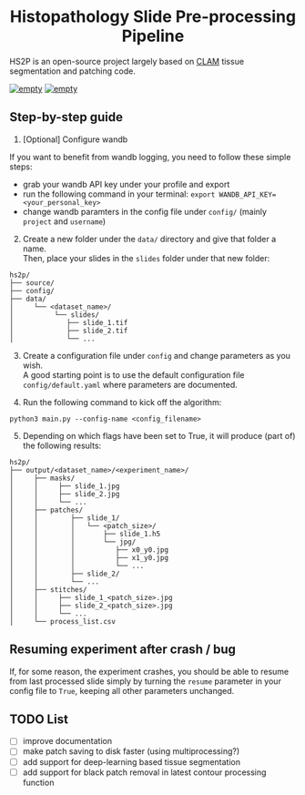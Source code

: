 <h1 align="center">Histopathology Slide Pre-processing Pipeline</h2>


HS2P is an open-source project largely based on [CLAM](https://github.com/mahmoodlab/CLAM) tissue segmentation and patching code. 

<p>
   <a href="https://github.com/psf/black"><img alt="empty" src=https://img.shields.io/badge/code%20style-black-000000.svg></a>
   <a href="https://github.com/PyCQA/pylint"><img alt="empty" src=https://img.shields.io/github/stars/clemsgrs/hs2p?style=social></a>
</p>

## Step-by-step guide

1. [Optional] Configure wandb

If you want to benefit from wandb logging, you need to follow these simple steps:
 - grab your wandb API key under your profile and export
 - run the following command in your terminal: `export WANDB_API_KEY=<your_personal_key>`
 - change wandb paramters in the config file under `config/` (mainly `project` and `username`)

2. Create a new folder under the `data/` directory and give that folder a name.<br>
Then, place your slides in the `slides` folder under that new folder:

```
hs2p/ 
├── source/
├── config/
├── data/
│     └── <dataset_name>/
│          └── slides/
│             ├── slide_1.tif
│             ├── slide_2.tif
│             └── ...
```

3. Create a configuration file under `config` and change parameters as you wish.<br>
A good starting point is to use the default configuration file `config/default.yaml` where parameters are documented.

4. Run the following command to kick off the algorithm:

`python3 main.py --config-name <config_filename>`

5. Depending on which flags have been set to True, it will produce (part of) the following results:


```
hs2p/ 
├── output/<dataset_name>/<experiment_name>/
│     ├── masks/
│     │     ├── slide_1.jpg
│     │     ├── slide_2.jpg
│     │     └── ...
│     ├── patches/
│     │        ├── slide_1/
│     │        │   └── <patch_size>/
│     │        │       ├── slide_1.h5
│     │        │       └── jpg/
│     │        │          ├── x0_y0.jpg
│     │        │          ├── x1_y0.jpg
│     │        │          └── ...
│     │        ├── slide_2/
│     │        └── ...
│     ├── stitches/
│     │     ├── slide_1_<patch_size>.jpg
│     │     ├── slide_2_<patch_size>.jpg
│     │     └── ...
│     └── process_list.csv
```

## Resuming experiment after crash / bug

If, for some reason, the experiment crashes, you should be able to resume from last processed slide simply by turning the `resume` parameter in your config file to `True`, keeping all other parameters unchanged.

## TODO List

- [ ] improve documentation
- [ ] make patch saving to disk faster (using multiprocessing?)
- [ ] add support for deep-learning based tissue segmentation
- [ ] add support for black patch removal in latest contour processing function
